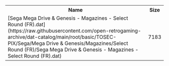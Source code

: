 <table>
<tr><th>Name</th><th>Size</th></tr>
<tr><td>[Sega Mega Drive & Genesis - Magazines - Select Round (FR).dat](https://raw.githubusercontent.com/open-retrogaming-archive/dat-catalog/main/root/basic/TOSEC-PIX/Sega/Mega Drive & Genesis/Magazines/Select Round (FR)/Sega Mega Drive & Genesis - Magazines - Select Round (FR).dat)</td><td>7183</td></tr>
</table>
